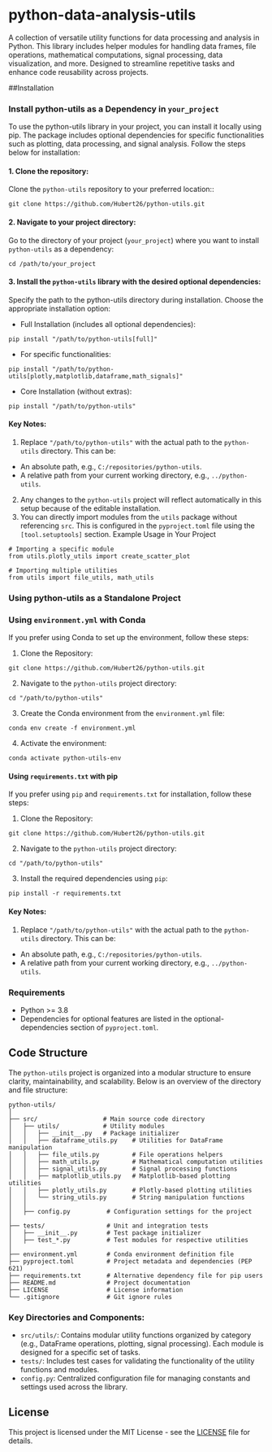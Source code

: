 # python-data-analysis-utils
A collection of versatile utility functions for data processing and analysis in Python. This library includes helper modules for handling data frames, file operations, mathematical computations, signal processing, data visualization, and more. Designed to streamline repetitive tasks and enhance code reusability across projects. 

##Installation

### Install python-utils as a Dependency in `your_project`
To use the python-utils library in your project, you can install it locally using pip. The package includes optional dependencies for specific functionalities such as plotting, data processing, and signal analysis. Follow the steps below for installation:

#### 1. Clone the repository:
Clone the `python-utils` repository to your preferred location::
```
git clone https://github.com/Hubert26/python-utils.git
```

#### 2. Navigate to your project directory:
Go to the directory of your project (`your_project`) where you want to install `python-utils` as a dependency:
```
cd /path/to/your_project
```

#### 3. Install the `python-utils` library with the desired optional dependencies:
Specify the path to the python-utils directory during installation. Choose the appropriate installation option:
+ Full Installation (includes all optional dependencies):
```
pip install "/path/to/python-utils[full]"
```
+ For specific functionalities:
```
pip install "/path/to/python-utils[plotly,matplotlib,dataframe,math_signals]"
```
+ Core Installation (without extras):
```
pip install "/path/to/python-utils"
```
#### Key Notes:
1. Replace `"/path/to/python-utils"` with the actual path to the `python-utils` directory. This can be:
+ An absolute path, e.g., `C:/repositories/python-utils`.
+ A relative path from your current working directory, e.g., `../python-utils`.
2. Any changes to the `python-utils` project will reflect automatically in this setup because of the editable installation.
3. You can directly import modules from the `utils` package without referencing `src`. This is configured in the `pyproject.toml` file using the `[tool.setuptools]` section.
Example Usage in Your Project
```
# Importing a specific module
from utils.plotly_utils import create_scatter_plot

# Importing multiple utilities
from utils import file_utils, math_utils
```

### Using python-utils as a Standalone Project
### Using `environment.yml` with Conda
If you prefer using Conda to set up the environment, follow these steps:
1. Clone the Repository:
```
git clone https://github.com/Hubert26/python-utils.git
```

2. Navigate to the `python-utils` project directory:
```
cd "/path/to/python-utils"
```

3. Create the Conda environment from the `environment.yml` file:
```
conda env create -f environment.yml
```
4. Activate the environment:
```
conda activate python-utils-env
```

#### Using `requirements.txt` with pip
If you prefer using `pip` and `requirements.txt` for installation, follow these steps:
1. Clone the Repository:
```
git clone https://github.com/Hubert26/python-utils.git
```

2. Navigate to the `python-utils` project directory:
```
cd "/path/to/python-utils"
```

3. Install the required dependencies using `pip`:
```
pip install -r requirements.txt
```

#### Key Notes:
1. Replace `"/path/to/python-utils"` with the actual path to the `python-utils` directory. This can be:
+ An absolute path, e.g., `C:/repositories/python-utils`.
+ A relative path from your current working directory, e.g., `../python-utils`.

### Requirements
+ Python >= 3.8
+ Dependencies for optional features are listed in the optional-dependencies section of `pyproject.toml`.

## Code Structure
The `python-utils` project is organized into a modular structure to ensure clarity, maintainability, and scalability. Below is an overview of the directory and file structure:
```
python-utils/
│
├── src/                  # Main source code directory
│   ├── utils/            # Utility modules
│   │   ├── __init__.py   # Package initializer
│   │   ├── dataframe_utils.py    # Utilities for DataFrame manipulation
│   │   ├── file_utils.py         # File operations helpers
│   │   ├── math_utils.py         # Mathematical computation utilities
│   │   ├── signal_utils.py       # Signal processing functions
│   │   ├── matplotlib_utils.py   # Matplotlib-based plotting utilities
│   │   ├── plotly_utils.py       # Plotly-based plotting utilities
│   │   └── string_utils.py       # String manipulation functions
│   │
│   ├── config.py          # Configuration settings for the project
│
├── tests/                 # Unit and integration tests
│   ├── __init__.py        # Test package initializer
│   ├── test_*.py          # Test modules for respective utilities
│
├── environment.yml        # Conda environment definition file
├── pyproject.toml         # Project metadata and dependencies (PEP 621)
├── requirements.txt       # Alternative dependency file for pip users
├── README.md              # Project documentation
├── LICENSE                # License information
└── .gitignore             # Git ignore rules
```

### Key Directories and Components:
+ `src/utils/`: Contains modular utility functions organized by category (e.g., DataFrame operations, plotting, signal processing). Each module is designed for a specific set of tasks.
+ `tests/`: Includes test cases for validating the functionality of the utility functions and modules.
+ `config.py`: Centralized configuration file for managing constants and settings used across the library.

## License

This project is licensed under the MIT License - see the [LICENSE](https://github.com/Hubert26/python-utils/blob/main/LICENSE) file for details.

